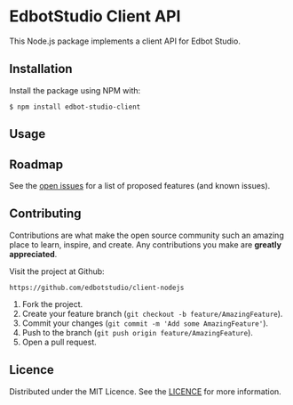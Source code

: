 # EdbotStudio Client API

This Node.js package implements a client API for Edbot Studio.

## Installation

Install the package using NPM with:

```shell
$ npm install edbot-studio-client
```

## Usage

<!-- ROADMAP -->
## Roadmap

See the [open issues](https://github.com/edbotstudio/client-nodejs/issues) for a list of proposed features (and known issues).

<!-- CONTRIBUTING -->
## Contributing

Contributions are what make the open source community such an amazing place to learn, inspire, and create. Any contributions you make are **greatly appreciated**.

Visit the project at Github:

    https://github.com/edbotstudio/client-nodejs

1. Fork the project.
2. Create your feature branch (`git checkout -b feature/AmazingFeature`).
3. Commit your changes (`git commit -m 'Add some AmazingFeature'`).
4. Push to the branch (`git push origin feature/AmazingFeature`).
5. Open a pull request.

<!-- LICENCE -->
## Licence

Distributed under the MIT Licence. See the [LICENCE](../main/LICENCE.txt) for more information.
